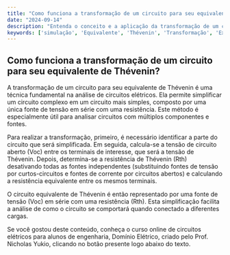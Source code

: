 ```yaml
---
title: "Como funciona a transformação de um circuito para seu equivalente de Thévenin?"
date: "2024-09-14"
description: "Entenda o conceito e a aplicação da transformação de um circuito para seu equivalente de Thévenin."
keywords: ['simulação', 'Equivalente', 'Thévenin', 'Transformação', 'Exercício', 'Norton', 'Circuito']
---
```


## Como funciona a transformação de um circuito para seu equivalente de Thévenin?

A transformação de um circuito para seu equivalente de Thévenin é uma técnica fundamental na análise de circuitos elétricos. Ela permite simplificar um circuito complexo em um circuito mais simples, composto por uma única fonte de tensão em série com uma resistência. Este método é especialmente útil para analisar circuitos com múltiplos componentes e fontes.

Para realizar a transformação, primeiro, é necessário identificar a parte do circuito que será simplificada. Em seguida, calcula-se a tensão de circuito aberto (Voc) entre os terminais de interesse, que será a tensão de Thévenin. Depois, determina-se a resistência de Thévenin (Rth) desativando todas as fontes independentes (substituindo fontes de tensão por curtos-circuitos e fontes de corrente por circuitos abertos) e calculando a resistência equivalente entre os mesmos terminais.

O circuito equivalente de Thévenin é então representado por uma fonte de tensão (Voc) em série com uma resistência (Rth). Esta simplificação facilita a análise de como o circuito se comportará quando conectado a diferentes cargas.

Se você gostou deste conteúdo, conheça o curso online de circuitos elétricos para alunos de engenharia, Domínio Elétrico, criado pelo Prof. Nicholas Yukio, clicando no botão presente logo abaixo do texto.